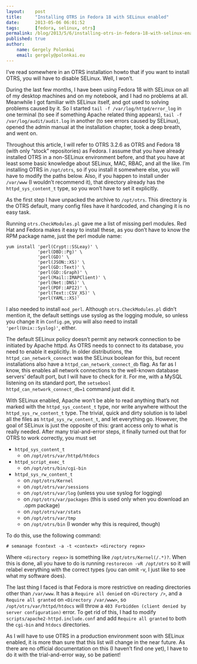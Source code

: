 ```yaml
---
layout:    post
title:     "Installing OTRS in Fedora 18 with SELinux enabled"
date:      2013-05-06 06:01:52
tags:      [fedora, selinux, otrs]
permalink: /blog/2013/5/6/installing-otrs-in-fedora-18-with-selinux-enabled
published: true
author:
    name: Gergely Polonkai
    email: gergely@polonkai.eu
---
```


I’ve read somewhere in an OTRS installation howto that if you want to install
OTRS, you will have to disable SELinux. Well, I won’t.

During the last few months, I have been using Fedora 18 with SELinux on all of
my desktop machines and on my notebook, and I had no problems at all.
Meanwhile I got familiar with SELinux itself, and got used to solving problems
caused by it. So I started `tail -f /var/log/httpd/error_log` in one terminal
(to see if something Apache related thing appears),
`tail -f /var/log/audit/audit.log` in another (to see errors caused by
SELinux), opened the admin manual at the installation chapter, took a deep
breath, and went on.

Throughout this article, I will refer to OTRS 3.2.6 as OTRS and Fedora 18
(with only “stock” repositories) as Fedora. I assume that you have already
installed OTRS in a non-SELinux environment before, and that you have at least
some basic knowledge about SELinux, MAC, RBAC, and all the like. I’m
installing OTRS in `/opt/otrs`, so if you install it somewhere else, you will
have to modify the paths below. Also, if you happen to install under
`/var/www` (I wouldn’t recommend it), that directory already has the
`httpd_sys_content_t` type, so you won’t have to set it explicitly.

As the first step I have unpacked the archive to `/opt/otrs`. This directory
is the OTRS default, many config files have it hardcoded, and changing it is
no easy task.

Running `otrs.CheckModules.pl` gave me a list of missing perl modules. Red Hat
and Fedora makes it easy to install these, as you don’t have to know the RPM
package name, just the perl module name:

    yum install 'perl(Crypt::SSLeay)' \
                'perl(DBD::Pg)' \
                'perl(GD)' \
                'perl(JSON::XS)' \
                'perl(GD::Text)' \
                'perl(GD::Graph)' \
                'perl(Mail::IMAPClient)' \
                'perl(Net::DNS)' \
                'perl(PDF::API2)' \
                'perl(Text::CSV_XS)' \
                'perl(YAML::XS)'

I also needed to install `mod_perl`. Although `otrs.CheckModules.pl` didn’t
mention it, the default settings use syslog as the logging module, so unless
you change it in `Config.pm`, you will also need to install
`'perl(Unix::Syslog)'`, either.

The default SELinux policy doesn’t permit any network connection to be
initiated by Apache httpd. As OTRS needs to connect to its database, you
need to enable it explicitly. In older distributions, the
`httpd_can_network_connect` was the SELinux boolean for this, but recent
installations also have a `httpd_can_network_connect_db` flag. As far as I
know, this enables all network connections to the well-known database
servers’ default port, but I will have to check for it. For me, with a
MySQL listening on its standard port, the
`setsebool httpd_can_network_connect_db=1` command just did it.

With SELinux enabled, Apache won’t be able to read anything that’s not
marked with the `httpd_sys_content_t` type, nor write anywhere without the
`httpd_sys_rw_content_t` type. The trivial, quick and dirty solution is to
label all the files as `httpd_sys_rw_content_t`, and let everything go.
However, the goal of SELinux is just the opposite of this: grant access
only to what is really needed. After many trial-and-error steps, it finally
turned out that for OTRS to work correctly, you must set

* `httpd_sys_content_t`
  * on `/opt/otrs/var/httpd/htdocs`
* `httpd_script_exec_t`
  * on `/opt/otrs/bin/cgi-bin`
* `httpd_sys_rw_content_t`
  * on `/opt/otrs/Kernel`
  * on `/opt/otrs/var/sessions`
  * on `/opt/otrs/var/log` (unless you use syslog for logging)
  * on `/opt/otrs/var/packages` (this is used only when you download an .opm
    package)
  * on `/opt/otrs/var/stats`
  * on `/opt/otrs/var/tmp`
  * on `/opt/otrs/bin` (I wonder why this is required, though)

To do this, use the following command:

    # semanage fcontext -a -t <context> <directory regex>

Where `<directory regex>` is something like `/opt/otrs/Kernel(/.*)?`. When
this is done, all you have to do is running `restorecon -vR /opt/otrs` so
it will relabel everything with the correct types (you can omit -v, I just
like to see what my software does).

The last thing I faced is that Fedora is more restrictive on reading
directories other than `/var/www`. It has a `Require all denied` on
`<Directory />`, and a `Require all granted` on `<Directory /var/www>`, so
`/opt/otrs/var/httpd/htdocs` will throw a
`403 Forbidden (client denied by server configuration)` error. To get rid
of this, I had to modify `scripts/apache2-httpd.include.conf` and add
`Require all granted` to both the `cgi-bin` and `htdocs` directories.

As I will have to use OTRS in a production environment soon with SELinux
enabled, it is more than sure that this list will change in the near future.
As there are no official documentation on this (I haven’t find one yet), I
have to do it with the trial-and-error way, so be patient!
